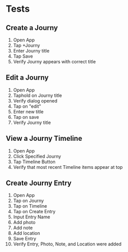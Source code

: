 # Tests

## Create a Journy
1. Open App
2. Tap +Journy
3. Enter Journy title
4. Tap Save
5. Verify Journy appears with correct title

## Edit a Journy
1. Open App
2. Taphold on Journy title
3. Verify dialog opened
4. Tap on "edit"
5. Enter new title
6. Tap on save
7. Verify Journy title

## View a Journy Timeline
1. Open App
2. Click Specified Journy
3. Tap Timeline Button
4. Verify that most recent Timeline items appear at top

## Create Journy Entry
1. Open App
2. Tap on Journy
3. Tap on Timeline
4. Tap on Create Entry
5. Input Entry Name
6. Add photo
7. Add note
8. Add location
9. Save Entry
10. Verify Entry, Photo, Note, and Location were added
